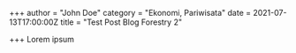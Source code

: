 +++
author = "John Doe"
category = "Ekonomi, Pariwisata"
date = 2021-07-13T17:00:00Z
title = "Test Post Blog Forestry 2"

+++
Lorem ipsum